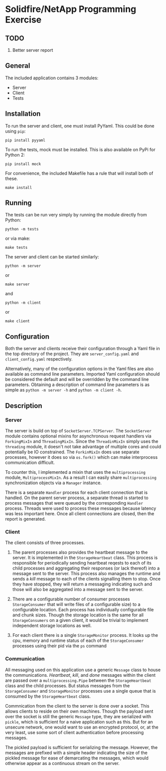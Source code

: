 # Solidfire/NetApp Programming Exercise

## TODO
    
1.  Better server report

## General

The included application contains 3 modules:
*  Server
*  Client
*  Tests

## Installation

To run the server and client, one must install PyYaml.  This could be done using `pip`:
```
pip install pyyaml
```
To run the tests, mock must be installed.  This is also available on PyPi for Python 2:
```
pip install mock
```

For convenience, the included Makefile has a rule that will install both of these.
```
make install
```

## Running

The tests can be run very simply by running the module directly from Python:
```
python -m tests
```

or via make:
```
make tests
```
The server and client can be started similarly:
```
python -m server
```
or
```
make server
```
and
```
python -m client
```
or
```
make client
```

## Configuration

Both the server and clients receive their configuration through a Yaml file in the top directory of the project.  They are ```server_config.yaml``` and ```client_config.yaml``` respectively.

Alternatively, many of the configuration options in the Yaml files are also available as command line parameters.  Imported Yaml configuration should be considered the default and will be overridden by the command line parameters.  Obtaining a description of command line parameters is as simple as ```python -m server -h``` and ```python -m client -h```.

## Description

### Server

The server is build on top of ```SocketServer.TCPServer```.  The ```SocketServer``` module contains optional mixins for asynchronous request handlers via ```ForkingMixIn``` and ```ThreadingMixIn```.  Since the ```ThreadinMixIn``` simply uses the ```threading``` module, it doesn't not take advantage of multiple cores and could potentially be IO constrained. The ```ForkinMixIn``` does use separate processes, however it does so via ```os.fork()``` which can make interprocess communication difficult.

To counter this, I implemented a mixin that uses the ```multiprocessing``` module, ```MultiprocessMixIn```.  As a result I can easily share ```multiprocessing``` synchronization objects via a ```Manager``` instance.

There is a separate ```Handler``` process for each client connection that is handled. On the parent server process, a separate thread is started to process messages that were queued by the corresponding ```Handler``` process.  Threads were used to process these messages because latency was less important here.  Once all client connections are closed, then the report is generated.

### Client

The client consists of three processes.

1.  The parent processes also provides the heartbeat message to the server.  It is implemented in the ```StorageHeartbeat``` class.  This process is responsible for periodically sending heartbeat reqests to each of its child processes and aggregating their responses (or lack thereof) into a message sent to the server.  This process also manages the runtime and sends a *kill* message to each of the clients signalling them to stop.  Once they have stopped, they will return a messaging indicating such and those will also be aggregated into a message sent to the server.

2.  There are a configurable number of consumer processes ```StorageConsumer``` that will write files of a configurable size) to a configurable location.  Each process has individually configurable file and chunk sizes.  Though the storage location is the same for all ```StorageConsumers``` on a given client, it would be trivial to implement independent storage locations as well.

3.  For each client there is a single ```StorageMonitor``` process.  It looks up the cpu, memory and runtime status of each of the ```StorageConsumer``` processes using their pid via the ```ps``` command

### Communication

All messaging used on this application use a generic ```Message``` class to house the communications.  *Heartbeat*, *kill*, and *done* messages within the client are passed over a ```multiprocessing.Pipe``` between the ```StorageHeartbeat``` class and the child processes.  But status messages from the ```StorageConsumer``` and ```StorageMonitor``` processes use a single queue that is consumed by the ```StorageHeartbeat``` class.

Commnication from the client to the server is done over a socket.  This allows clients to reside on their own machines. Though the payload sent over the socket is still the generic ```Message``` type, they are serialized with ```pickle```, which is sufficient for a naive application such as this.  But for an unsecure network, one would want to use an encrypted protocol, or, at the very least, use some sort of client authentication before processing messages.

The pickled payload is sufficient for serializing the message. However, the messages are prefixed with a simple header indicating the size of the pickled message for ease of demarcating the messages, which would otherwise appear as a continuous stream on the server.
